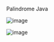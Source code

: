 Palindrome Java


![image](https://github.com/pedroAugtIn/PalindromeJava/assets/158518938/6c718482-2c72-4bad-b59b-a4f5c1f84445)

![image](https://github.com/pedroAugtIn/PalindromeJava/assets/158518938/0d6bb7a1-5039-422b-84d6-88b2b79eb4ce)
